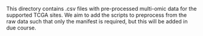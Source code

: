 This directory contains .csv files with pre-processed multi-omic data
for the supported TCGA sites. We aim to add the scripts to preprocess 
from the raw data such that only the manifest is required, but this will 
be added in due course. 

